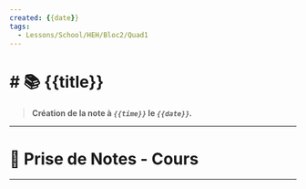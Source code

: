 ```yaml
---
created: {{date}}
tags:
  - Lessons/School/HEH/Bloc2/Quad1
---
```


# # 📚  {{title}}
> **Création de la note à *`{{time}}`* le *`{{date}}`.***
---

# 📝 Prise de Notes - Cours

---
